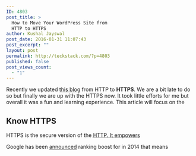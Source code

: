 ```yaml
---
ID: 4803
post_title: >
  How to Move Your WordPress Site from
  HTTP to HTTPS
author: Kushal Jayswal
post_date: 2016-01-31 11:07:43
post_excerpt: ""
layout: post
permalink: http://teckstack.com/?p=4803
published: false
post_views_count:
  - "1"
---
```

Recently we updated <a href="//teckstack.com">this blog</a> from HTTP to <strong>HTTPS</strong>. We are a bit late to do so but finally we are up with the HTTPS now. It took little efforts for me but overall it was a fun and learning experience. This article will focus on the
<h2>Know HTTPS</h2>
HTTPS is the secure version of the <abbr title="Hyper Text Markup Protocol">HTTP. It empowers</abbr>

Google has been <a href="https://googlewebmastercentral.blogspot.in/2014/08/https-as-ranking-signal.html" target="_blank">announced</a> ranking boost for in 2014 that means